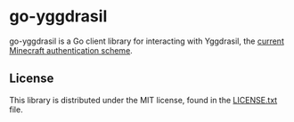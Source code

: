 go-yggdrasil
===

go-yggdrasil is a Go client library for interacting with Yggdrasil, the
[current Minecraft authentication scheme](https://wiki.vg/Authentication).

## License
This library is distributed under the MIT license, found in the [LICENSE.txt]
file.

[LICENSE.txt]: ./LICENSE.txt
